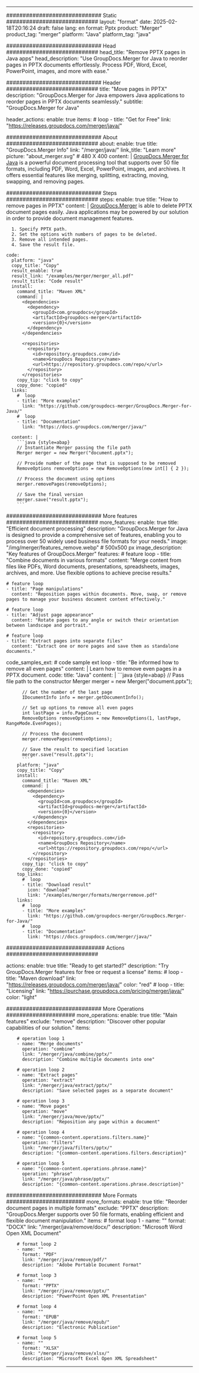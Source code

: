 
---
############################# Static ############################
layout: "format"
date:  2025-02-18T20:16:24
draft: false
lang: en
format: Pptx
product: "Merger"
product_tag: "merger"
platform: "Java"
platform_tag: "java"

############################# Head ############################
head_title: "Remove PPTX pages in Java apps"
head_description: "Use GroupDocs.Merger for Java to reorder pages in PPTX documents effortlessly. Process PDF, Word, Excel, PowerPoint, images, and more with ease."

############################# Header ############################
title: "Move pages in PPTX" 
description: "GroupDocs.Merger for Java empowers Java applications to reorder pages in PPTX documents seamlessly."
subtitle: "GroupDocs.Merger for Java" 

header_actions:
  enable: true
  items:
    #  loop
    - title: "Get for Free"
      link: "https://releases.groupdocs.com/merger/java/"
      
############################# About ############################
about:
    enable: true
    title: "GroupDocs.Merger Info"
    link: "/merger/java/"
    link_title: "Learn more"
    picture: "about_merger.svg" # 480 X 400
    content: |
       [GroupDocs.Merger for Java](/merger/java/) is a powerful document processing tool that supports over 50 file formats, including PDF, Word, Excel, PowerPoint, images, and archives. It offers essential features like merging, splitting, extracting, moving, swapping, and removing pages.

############################# Steps ############################
steps:
    enable: true
    title: "How to remove pages in PPTX"
    content: |
      [GroupDocs.Merger](/merger/java/) is able to delete PPTX document pages easily. Java applications may be powered by our solution in order to provide document management features.
      
      1. Specify PPTX path.
      2. Set the options with numbers of pages to be deleted.
      3. Remove all intended pages.
      4. Save the result file.
   
    code:
      platform: "java"
      copy_title: "Copy"
      result_enable: true
      result_link: "/examples/merger/merger_all.pdf"
      result_title: "Code result"
      install:
        command_title: "Maven XML"
        command: |
          <dependencies>
            <dependency>
              <groupId>com.groupdocs</groupId>
              <artifactId>groupdocs-merger</artifactId>
              <version>{0}</version>
            </dependency>
          </dependencies>

          <repositories>
            <repository>
              <id>repository.groupdocs.com</id>
              <name>GroupDocs Repository</name>
              <url>https://repository.groupdocs.com/repo/</url>
            </repository>
          </repositories>
        copy_tip: "click to copy"
        copy_done: "copied"
      links:
        #  loop
        - title: "More examples"
          link: "https://github.com/groupdocs-merger/GroupDocs.Merger-for-Java/"
        #  loop
        - title: "Documentation"
          link: "https://docs.groupdocs.com/merger/java/"
          
      content: |
        ```java {style=abap}
        // Instantiate Merger passing the file path
        Merger merger = new Merger("document.pptx");

        // Provide number of the page that is supposed to be removed
        RemoveOptions removeOptions = new RemoveOptions(new int[] { 2 });

        // Process the document using options
        merger.removePages(removeOptions);

        // Save the final version
        merger.save("result.pptx");
        ```            

############################# More features ############################
more_features:
  enable: true
  title: "Efficient document processing"
  description: "GroupDocs.Merger for Java is designed to provide a comprehensive set of features, enabling you to process over 50 widely used business file formats for your needs."
  image: "/img/merger/features_remove.webp" # 500x500 px
  image_description: "Key features of GroupDocs.Merger"
  features:
    # feature loop
    - title: "Combine documents in various formats"
      content: "Merge content from files like PDFs, Word documents, presentations, spreadsheets, images, archives, and more. Use flexible options to achieve precise results."

    # feature loop
    - title: "Page manipulations"
      content: "Reposition pages within documents. Move, swap, or remove pages to manage your business document content effectively."

    # feature loop
    - title: "Adjust page appearance"
      content: "Rotate pages to any angle or switch their orientation between landscape and portrait."

    # feature loop
    - title: "Extract pages into separate files"
      content: "Extract one or more pages and save them as standalone documents."
      
  code_samples_ext:
    # code sample ext loop
    - title: "Be informed how to remove all even pages"
      content: |
        Learn how to remove even pages in a PPTX document.
      code:
        title: "Java"
        content: |
          ```java {style=abap}
          // Pass file path to the constructor
          Merger merger = new Merger("document.pptx");

          // Get the number of the last page
          IDocumentInfo info = merger.getDocumentInfo();

          // Set up options to remove all even pages
          int lastPage = info.PageCount;
          RemoveOptions removeOptions = new RemoveOptions(1, lastPage, RangeMode.EvenPages);

          // Process the document
          merger.removePages(removeOptions);
          
          // Save the result to specified location
          merger.save("result.pptx");
          ```
        platform: "java"
        copy_title: "Copy"
        install:
          command_title: "Maven XML"
          command: |
            <dependencies>
              <dependency>
                <groupId>com.groupdocs</groupId>
                <artifactId>groupdocs-merger</artifactId>
                <version>{0}</version>
              </dependency>
            </dependencies>
            <repositories>
              <repository>
                <id>repository.groupdocs.com</id>
                <name>GroupDocs Repository</name>
                <url>https://repository.groupdocs.com/repo/</url>
              </repository>
            </repositories>
          copy_tip: "click to copy"
          copy_done: "copied"
        top_links:
          #  loop
          - title: "Download result"
            icon: "download"
            link: "/examples/merger/formats/mergerremove.pdf"
        links:
          #  loop
          - title: "More examples"
            link: "https://github.com/groupdocs-merger/GroupDocs.Merger-for-Java/"
          #  loop
          - title: "Documentation"
            link: "https://docs.groupdocs.com/merger/java/"
            

            


############################## Actions ############################

actions:
  enable: true
  title: "Ready to get started?"
  description: "Try GroupDocs.Merger features for free or request a license"
  items:
    #  loop
    - title: "Maven download"
      link: "https://releases.groupdocs.com/merger/java/"
      color: "red"
        #  loop
    - title: "Licensing"
      link: "https://purchase.groupdocs.com/pricing/merger/java/"
      color: "light"


############################# More Operations #####################
more_operations:
    enable: true
    title: "Main features"
    exclude: "remove"
    description: "Discover other popular capabilities of our solution."
    items: 
          
        # operation loop 1
        - name: "Merge documents"
          operation: "combine"
          link: "/merger/java/combine/pptx/"
          description: "Combine multiple documents into one"

        # operation loop 2
        - name: "Extract pages"
          operation: "extract"
          link: "/merger/java/extract/pptx/"
          description: "Save selected pages as a separate document"

        # operation loop 3
        - name: "Move pages"
          operation: "move"
          link: "/merger/java/move/pptx/"
          description: "Reposition any page within a document"

        # operation loop 4
        - name: "{common-content.operations.filters.name}"
          operation: "filters"
          link: "/merger/java/filters/pptx/"
          description: "{common-content.operations.filters.description}"

        # operation loop 5
        - name: "{common-content.operations.phrase.name}"
          operation: "phrase"
          link: "/merger/java/phrase/pptx/"
          description: "{common-content.operations.phrase.description}"
          
        
          
############################# More Formats ########################
more_formats:
    enable: true
    title: "Reorder document pages in multiple formats"
    exclude: "PPTX"
    description: "GroupDocs.Merger supports over 50 file formats, enabling efficient and flexible document manipulation."
    items: 
        # format loop 1
        - name: ""
          format: "DOCX"
          link: "/merger/java/remove/docx/"
          description: "Microsoft Word Open XML Document"
          
        # format loop 2
        - name: ""
          format: "PDF"
          link: "/merger/java/remove/pdf/"
          description: "Adobe Portable Document Format"
          
        # format loop 3
        - name: ""
          format: "PPTX"
          link: "/merger/java/remove/pptx/"
          description: "PowerPoint Open XML Presentation"

        # format loop 4
        - name: ""
          format: "EPUB"
          link: "/merger/java/remove/epub/"
          description: "Electronic Publication"
          
        # format loop 5
        - name: ""
          format: "XLSX"
          link: "/merger/java/remove/xlsx/"
          description: "Microsoft Excel Open XML Spreadsheet"
  

---